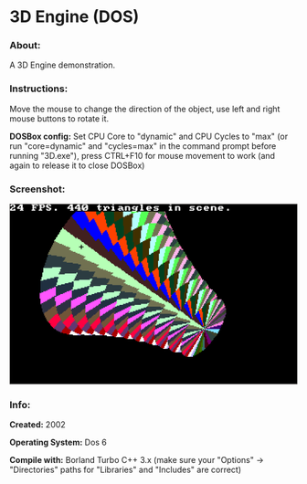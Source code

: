 # 3D Engine (DOS)

### About:
A 3D Engine demonstration.

### Instructions:
Move the mouse to change the direction of the object, use left and right mouse buttons to rotate it.

**DOSBox config:** Set CPU Core to "dynamic" and CPU Cycles to "max" (or run "core=dynamic" and "cycles=max" in the command prompt before running "3D.exe"), press CTRL+F10 for mouse movement to work (and again to release it to close DOSBox)

### Screenshot:
![3D engine screenshot](screenshot.png "3D engine screenshot")

### Info:
**Created:** 2002


**Operating System:** Dos 6


**Compile with:** Borland Turbo C++ 3.x (make sure your "Options" -> "Directories" paths for "Libraries" and "Includes" are correct)

